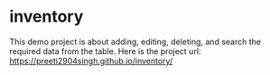 # inventory
This demo project is about adding, editing, deleting, and search the required data from the table.
Here is the project url: https://preeti2904singh.github.io/inventory/
